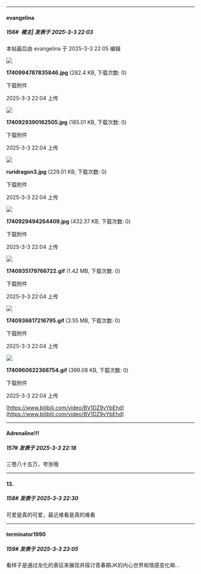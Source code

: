 ﻿
*****

####  evangelina  
##### 156#         楼主| 发表于 2025-3-3 22:03

 本帖最后由 evangelina 于 2025-3-3 22:05 编辑 

<img src="https://img.saraba1st.com/forum/202503/03/220448r6sjhkiwzw5kjzzt.jpg" referrerpolicy="no-referrer">

<strong>1740994787835846.jpg</strong> (282.4 KB, 下载次数: 0)

下载附件

2025-3-3 22:04 上传

<img src="https://img.saraba1st.com/forum/202503/03/220418m7ibpfnp7qn3nqb1.jpg" referrerpolicy="no-referrer">

<strong>1740929390162505.jpg</strong> (185.01 KB, 下载次数: 0)

下载附件

2025-3-3 22:04 上传

<img src="https://img.saraba1st.com/forum/202503/03/220449fvjrvkj48mxk8q40.jpg" referrerpolicy="no-referrer">

<strong>ruridragon3.jpg</strong> (229.01 KB, 下载次数: 0)

下载附件

2025-3-3 22:04 上传

<img src="https://img.saraba1st.com/forum/202503/03/220420vykyvkjrz0mdldyj.jpg" referrerpolicy="no-referrer">

<strong>1740929494264409.jpg</strong> (432.37 KB, 下载次数: 0)

下载附件

2025-3-3 22:04 上传

<img src="https://img.saraba1st.com/forum/202503/03/220426x77oe9d0i7u9owu7.gif" referrerpolicy="no-referrer">

<strong>1740935179766722.gif</strong> (1.42 MB, 下载次数: 0)

下载附件

2025-3-3 22:04 上传

<img src="https://img.saraba1st.com/forum/202503/03/220442tcmjcvj5rmj4c7vv.gif" referrerpolicy="no-referrer">

<strong>1740936617216795.gif</strong> (3.55 MB, 下载次数: 0)

下载附件

2025-3-3 22:04 上传

<img src="https://img.saraba1st.com/forum/202503/03/220445fv3spiz7nicsssmo.gif" referrerpolicy="no-referrer">

<strong>1740960622368754.gif</strong> (399.08 KB, 下载次数: 0)

下载附件

2025-3-3 22:04 上传

[https://www.bilibili.com/video/BV1DZ9vYbEhd](https://www.bilibili.com/video/BV1DZ9vYbEhd)


*****

####  Adrenaline!!!  
##### 157#       发表于 2025-3-3 22:18

三卷八十五万，夸张哦


*****

####  13.  
##### 158#       发表于 2025-3-3 22:30

可爱是真的可爱，最近难看是真的难看


*****

####  terminator1990  
##### 159#       发表于 2025-3-3 23:05

看样子是通过龙化的表征来展现并探讨青春期JK的内心世界和情感变化嘛...

